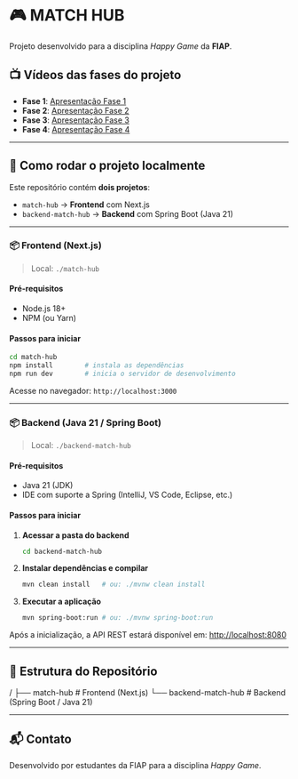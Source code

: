 # 🎮 MATCH HUB

Projeto desenvolvido para a disciplina *Happy Game* da **FIAP**.

## 📺 Vídeos das fases do projeto

* **Fase 1**: [Apresentação Fase 1](https://www.youtube.com/watch?v=hsEQwwoEEK0)
* **Fase 2**: [Apresentação Fase 2](https://www.youtube.com/watch?v=IAaclmrmPZU)
* **Fase 3**: [Apresentação Fase 3](https://www.youtube.com/watch?v=xgC5VPvFw4w)
* **Fase 4**: [Apresentação Fase 4](https://www.youtube.com/watch?v=iK2lrtsPago&feature=youtu.be)

---

## 🚀 Como rodar o projeto localmente

Este repositório contém **dois projetos**:

* `match-hub` → **Frontend** com Next.js
* `backend-match-hub` → **Backend** com Spring Boot (Java 21)

---

### 📦 Frontend (Next.js)

> Local: `./match-hub`

#### Pré‑requisitos

* Node.js 18+
* NPM (ou Yarn)

#### Passos para iniciar

```bash
cd match-hub
npm install        # instala as dependências
npm run dev        # inicia o servidor de desenvolvimento
```

Acesse no navegador: `http://localhost:3000`

---

### 📦 Backend (Java 21 / Spring Boot)

> Local: `./backend-match-hub`

#### Pré‑requisitos

* Java 21 (JDK)
* IDE com suporte a Spring (IntelliJ, VS Code, Eclipse, etc.)

#### Passos para iniciar

1. **Acessar a pasta do backend**

   ```bash
   cd backend-match-hub
   ```

2. **Instalar dependências e compilar**

   ```bash
   mvn clean install   # ou: ./mvnw clean install
   ```

3. **Executar a aplicação**

   ```bash
   mvn spring-boot:run # ou: ./mvnw spring-boot:run
   ```

Após a inicialização, a API REST estará disponível em:
[http://localhost:8080](http://localhost:8080)

---

## 📁 Estrutura do Repositório

/
├── match-hub              # Frontend (Next.js)
└── backend-match-hub      # Backend (Spring Boot / Java 21)

---

## 📬 Contato

Desenvolvido por estudantes da FIAP para a disciplina *Happy Game*.
